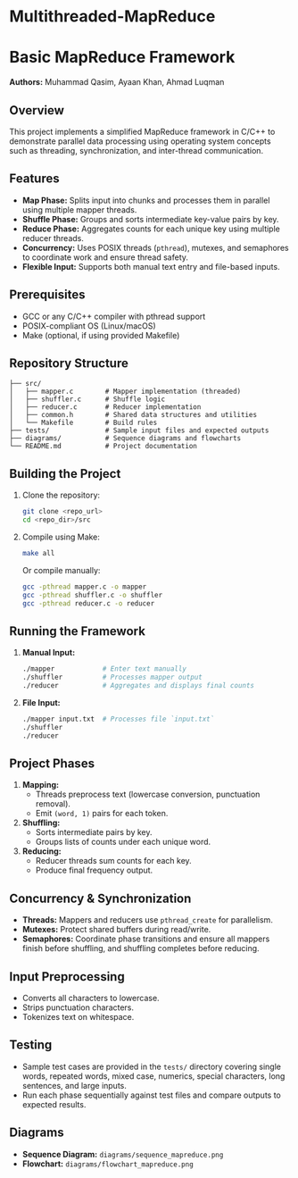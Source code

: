 # Multithreaded-MapReduce

# Basic MapReduce Framework

**Authors:** Muhammad Qasim, Ayaan Khan, Ahmad Luqman

## Overview
This project implements a simplified MapReduce framework in C/C++ to demonstrate parallel data processing using operating system concepts such as threading, synchronization, and inter-thread communication.

## Features
- **Map Phase:** Splits input into chunks and processes them in parallel using multiple mapper threads.
- **Shuffle Phase:** Groups and sorts intermediate key-value pairs by key.
- **Reduce Phase:** Aggregates counts for each unique key using multiple reducer threads.
- **Concurrency:** Uses POSIX threads (`pthread`), mutexes, and semaphores to coordinate work and ensure thread safety.
- **Flexible Input:** Supports both manual text entry and file-based inputs.

## Prerequisites
- GCC or any C/C++ compiler with pthread support
- POSIX-compliant OS (Linux/macOS)
- Make (optional, if using provided Makefile)

## Repository Structure
```
├── src/
│   ├── mapper.c        # Mapper implementation (threaded)
│   ├── shuffler.c      # Shuffle logic
│   ├── reducer.c       # Reducer implementation
│   ├── common.h        # Shared data structures and utilities
│   └── Makefile        # Build rules
├── tests/              # Sample input files and expected outputs
├── diagrams/           # Sequence diagrams and flowcharts
└── README.md           # Project documentation
```

## Building the Project
1. Clone the repository:
   ```bash
   git clone <repo_url>
   cd <repo_dir>/src
   ```
2. Compile using Make:
   ```bash
   make all
   ```
   Or compile manually:
   ```bash
   gcc -pthread mapper.c -o mapper
   gcc -pthread shuffler.c -o shuffler
   gcc -pthread reducer.c -o reducer
   ```

## Running the Framework
1. **Manual Input:**
   ```bash
   ./mapper            # Enter text manually
   ./shuffler          # Processes mapper output
   ./reducer           # Aggregates and displays final counts
   ```
2. **File Input:**
   ```bash
   ./mapper input.txt  # Processes file `input.txt`
   ./shuffler
   ./reducer
   ```

## Project Phases
1. **Mapping:**
   - Threads preprocess text (lowercase conversion, punctuation removal).
   - Emit `(word, 1)` pairs for each token.
2. **Shuffling:**
   - Sorts intermediate pairs by key.
   - Groups lists of counts under each unique word.
3. **Reducing:**
   - Reducer threads sum counts for each key.
   - Produce final frequency output.

## Concurrency & Synchronization
- **Threads:** Mappers and reducers use `pthread_create` for parallelism.
- **Mutexes:** Protect shared buffers during read/write.
- **Semaphores:** Coordinate phase transitions and ensure all mappers finish before shuffling, and shuffling completes before reducing.

## Input Preprocessing
- Converts all characters to lowercase.
- Strips punctuation characters.
- Tokenizes text on whitespace.

## Testing
- Sample test cases are provided in the `tests/` directory covering single words, repeated words, mixed case, numerics, special characters, long sentences, and large inputs.
- Run each phase sequentially against test files and compare outputs to expected results.

## Diagrams
- **Sequence Diagram:** `diagrams/sequence_mapreduce.png`
- **Flowchart:** `diagrams/flowchart_mapreduce.png`


